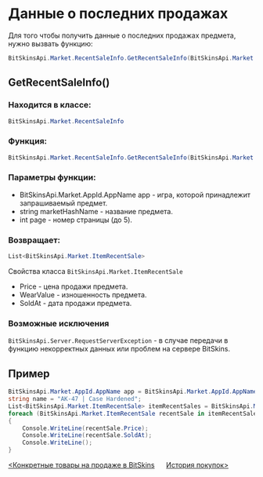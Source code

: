 ﻿# Данные о последних продажах

Для того чтобы получить данные о последних продажах предмета, нужно вызвать функцию:

```csharp
BitSkinsApi.Market.RecentSaleInfo.GetRecentSaleInfo(BitSkinsApi.Market.AppId.AppName app, string marketHashName, int page);
```

## GetRecentSaleInfo()

### Находится в классе:

```csharp
BitSkinsApi.Market.RecentSaleInfo
```

### Функция:

```csharp
BitSkinsApi.Market.RecentSaleInfo.GetRecentSaleInfo(BitSkinsApi.Market.AppId.AppName app, string marketHashName, int page);
```

### Параметры функции:

* BitSkinsApi.Market.AppId.AppName app - игра, которой принадлежит запрашиваемый предмет.
* string marketHashName - название предмета.
* int page - номер страницы (до 5).

### Возвращает:

```csharp
List<BitSkinsApi.Market.ItemRecentSale>
```

Свойства класса ```BitSkinsApi.Market.ItemRecentSale```
* Price - цена продажи предмета.
* WearValue - изношенность предмета.
* SoldAt - дата продажи предмета.

### Возможные исключения
```BitSkinsApi.Server.RequestServerException``` - в случае передачи в функцию некорректных данных или проблем на сервере BitSkins.

## Пример

```csharp
BitSkinsApi.Market.AppId.AppName app = BitSkinsApi.Market.AppId.AppName.CounterStrikGlobalOffensive;
string name = "AK-47 | Case Hardened";
List<BitSkinsApi.Market.ItemRecentSale> itemRecentSales = BitSkinsApi.Market.RecentSaleInfo.GetRecentSaleInfo(app, name, 1);
foreach (BitSkinsApi.Market.ItemRecentSale recentSale in itemRecentSales)
{
    Console.WriteLine(recentSale.Price);
    Console.WriteLine(recentSale.SoldAt);
    Console.WriteLine();
}
```

[<Конкретные товары на продаже в BitSkins](https://github.com/Captious99/BitSkinsApi/blob/master/docs/ru/market/specific_items_on_sale.md) &nbsp;&nbsp;&nbsp;&nbsp; [История покупок>](https://github.com/Captious99/BitSkinsApi/blob/master/docs/ru/market/buy_history.md)